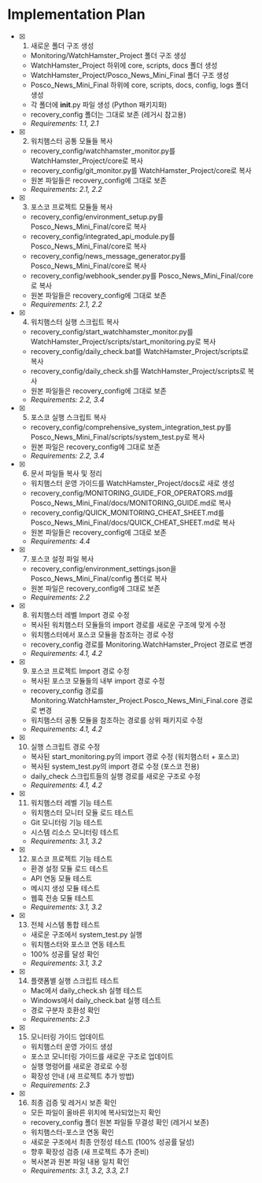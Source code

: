 # Implementation Plan

- [x] 1. 새로운 폴더 구조 생성
  - Monitoring/WatchHamster_Project 폴더 구조 생성
  - WatchHamster_Project 하위에 core, scripts, docs 폴더 생성
  - WatchHamster_Project/Posco_News_Mini_Final 폴더 구조 생성
  - Posco_News_Mini_Final 하위에 core, scripts, docs, config, logs 폴더 생성
  - 각 폴더에 __init__.py 파일 생성 (Python 패키지화)
  - recovery_config 폴더는 그대로 보존 (레거시 참고용)
  - _Requirements: 1.1, 2.1_

- [x] 2. 워치햄스터 공통 모듈들 복사
  - recovery_config/watchhamster_monitor.py를 WatchHamster_Project/core로 복사
  - recovery_config/git_monitor.py를 WatchHamster_Project/core로 복사
  - 원본 파일들은 recovery_config에 그대로 보존
  - _Requirements: 2.1, 2.2_

- [x] 3. 포스코 프로젝트 모듈들 복사
  - recovery_config/environment_setup.py를 Posco_News_Mini_Final/core로 복사
  - recovery_config/integrated_api_module.py를 Posco_News_Mini_Final/core로 복사
  - recovery_config/news_message_generator.py를 Posco_News_Mini_Final/core로 복사
  - recovery_config/webhook_sender.py를 Posco_News_Mini_Final/core로 복사
  - 원본 파일들은 recovery_config에 그대로 보존
  - _Requirements: 2.1, 2.2_

- [x] 4. 워치햄스터 실행 스크립트 복사
  - recovery_config/start_watchhamster_monitor.py를 WatchHamster_Project/scripts/start_monitoring.py로 복사
  - recovery_config/daily_check.bat를 WatchHamster_Project/scripts로 복사
  - recovery_config/daily_check.sh를 WatchHamster_Project/scripts로 복사
  - 원본 파일들은 recovery_config에 그대로 보존
  - _Requirements: 2.2, 3.4_

- [x] 5. 포스코 실행 스크립트 복사
  - recovery_config/comprehensive_system_integration_test.py를 Posco_News_Mini_Final/scripts/system_test.py로 복사
  - 원본 파일은 recovery_config에 그대로 보존
  - _Requirements: 2.2, 3.4_

- [x] 6. 문서 파일들 복사 및 정리
  - 워치햄스터 운영 가이드를 WatchHamster_Project/docs로 새로 생성
  - recovery_config/MONITORING_GUIDE_FOR_OPERATORS.md를 Posco_News_Mini_Final/docs/MONITORING_GUIDE.md로 복사
  - recovery_config/QUICK_MONITORING_CHEAT_SHEET.md를 Posco_News_Mini_Final/docs/QUICK_CHEAT_SHEET.md로 복사
  - 원본 파일들은 recovery_config에 그대로 보존
  - _Requirements: 4.4_

- [x] 7. 포스코 설정 파일 복사
  - recovery_config/environment_settings.json을 Posco_News_Mini_Final/config 폴더로 복사
  - 원본 파일은 recovery_config에 그대로 보존
  - _Requirements: 2.2_

- [x] 8. 워치햄스터 레벨 Import 경로 수정
  - 복사된 워치햄스터 모듈들의 import 경로를 새로운 구조에 맞게 수정
  - 워치햄스터에서 포스코 모듈을 참조하는 경로 수정
  - recovery_config 경로를 Monitoring.WatchHamster_Project 경로로 변경
  - _Requirements: 4.1, 4.2_

- [x] 9. 포스코 프로젝트 Import 경로 수정
  - 복사된 포스코 모듈들의 내부 import 경로 수정
  - recovery_config 경로를 Monitoring.WatchHamster_Project.Posco_News_Mini_Final.core 경로로 변경
  - 워치햄스터 공통 모듈을 참조하는 경로를 상위 패키지로 수정
  - _Requirements: 4.1, 4.2_

- [x] 10. 실행 스크립트 경로 수정
  - 복사된 start_monitoring.py의 import 경로 수정 (워치햄스터 + 포스코)
  - 복사된 system_test.py의 import 경로 수정 (포스코 전용)
  - daily_check 스크립트들의 실행 경로를 새로운 구조로 수정
  - _Requirements: 4.1, 4.2_

- [x] 11. 워치햄스터 레벨 기능 테스트
  - 워치햄스터 모니터 모듈 로드 테스트
  - Git 모니터링 기능 테스트
  - 시스템 리소스 모니터링 테스트
  - _Requirements: 3.1, 3.2_

- [x] 12. 포스코 프로젝트 기능 테스트
  - 환경 설정 모듈 로드 테스트
  - API 연동 모듈 테스트
  - 메시지 생성 모듈 테스트
  - 웹훅 전송 모듈 테스트
  - _Requirements: 3.1, 3.2_

- [x] 13. 전체 시스템 통합 테스트
  - 새로운 구조에서 system_test.py 실행
  - 워치햄스터와 포스코 연동 테스트
  - 100% 성공률 달성 확인
  - _Requirements: 3.1, 3.2_

- [x] 14. 플랫폼별 실행 스크립트 테스트
  - Mac에서 daily_check.sh 실행 테스트
  - Windows에서 daily_check.bat 실행 테스트
  - 경로 구분자 호환성 확인
  - _Requirements: 2.3_

- [x] 15. 모니터링 가이드 업데이트
  - 워치햄스터 운영 가이드 생성
  - 포스코 모니터링 가이드를 새로운 구조로 업데이트
  - 실행 명령어를 새로운 경로로 수정
  - 확장성 안내 (새 프로젝트 추가 방법)
  - _Requirements: 2.3_

- [x] 16. 최종 검증 및 레거시 보존 확인
  - 모든 파일이 올바른 위치에 복사되었는지 확인
  - recovery_config 폴더 원본 파일들 무결성 확인 (레거시 보존)
  - 워치햄스터-포스코 연동 확인
  - 새로운 구조에서 최종 안정성 테스트 (100% 성공률 달성)
  - 향후 확장성 검증 (새 프로젝트 추가 준비)
  - 복사본과 원본 파일 내용 일치 확인
  - _Requirements: 3.1, 3.2, 3.3, 2.1_